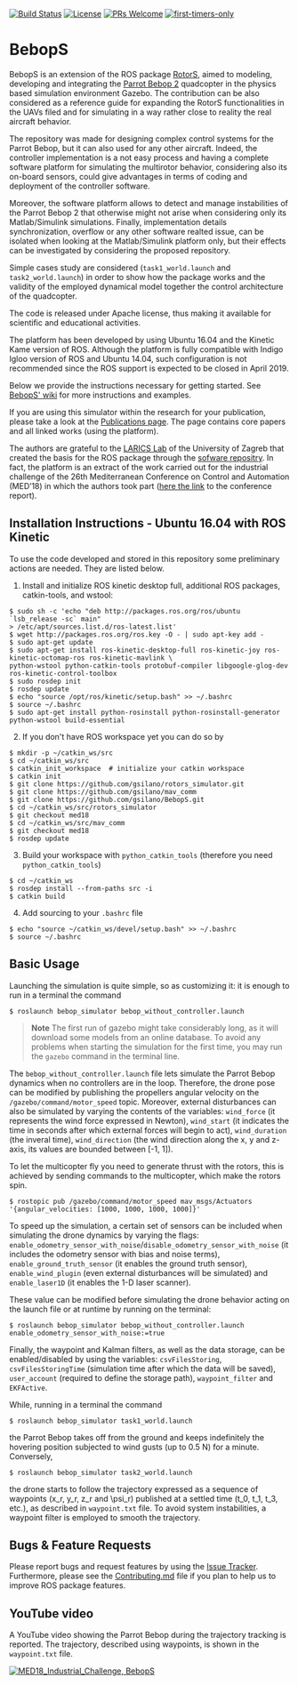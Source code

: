 [![Build Status](https://travis-ci.com/gsilano/BebopS.svg?token=j5Gz4tcDJ28z8njKZCzL&branch=master)](https://travis-ci.com/gsilano/BebopS)
[![License](https://img.shields.io/badge/License-Apache%202.0-blue.svg)](https://opensource.org/licenses/Apache-2.0)
[![PRs Welcome](https://img.shields.io/badge/PRs-welcome-brightgreen.svg?style=flat-square)](http://makeapullrequest.com)
[![first-timers-only](https://img.shields.io/badge/first--timers--only-friendly-blue.svg?style=flat-square)](https://www.firsttimersonly.com/)

# BebopS

BebopS is an extension of the ROS package [RotorS](https://github.com/ethz-asl/rotors_simulator), aimed to modeling, developing and integrating the [Parrot Bebop 2](https://www.parrot.com/us/drones/parrot-bebop-2) quadcopter in the physics based simulation environment Gazebo. The contribution can be also considered as a reference guide for expanding the RotorS functionalities in the UAVs filed and for simulating in a way rather close to reality the real aircraft behavior. 

The repository was made for designing complex control systems for the Parrot Bebop, but it can also used for any other aircraft. Indeed, the controller implementation is a not easy process and having a complete software platform for simulating the multirotor behavior, considering also its on-board sensors, could give advantages in terms of coding and deployment of the controller software. 

Moreover, the software platform allows to detect and manage instabilities of the Parrot Bebop 2 that otherwise might not arise when considering only its Matlab/Simulink simulations. Finally, implementation details synchronization, overflow or any other software realted issue, can be isolated when looking at the Matlab/Simulink platform only, but their effects can be investigated by considering the proposed repository.

Simple cases study are considered (`task1_world.launch` and `task2_world.launch`) in order to show how the package works and the validity of the employed dynamical model together the control architecture of the quadcopter.

The code is released under Apache license, thus making it available for scientific and educational activities.

The platform has been developed by using Ubuntu 16.04 and the Kinetic Kame version of ROS. Although the platform is fully compatible with Indigo Igloo version of ROS and Ubuntu 14.04, such configuration is not recommended since the ROS support is expected to be closed in April 2019.

Below we provide the instructions necessary for getting started. See [BebopS' wiki](https://github.com/gsilano/BebopS/wiki) for more instructions and examples.

If you are using this simulator within the research for your publication, please take a look at the [Publications page](https://github.com/gsilano/BebopS/wiki/Publications). The page contains core papers and all linked works (using the platform).

The authors are grateful to the [LARICS Lab](https://larics.fer.hr/larics) of the University of Zagreb that created the basis for the ROS package through the [sofware repositry](https://github.com/larics/mmuav_gazebo). In fact, the platform is an extract of the work carried out for the industrial challenge of the 26th Mediterranean Conference on Control and Automation (MED’18) in which the authors took part ([here the link](https://ieeexplore.ieee.org/document/8667511) to the conference report).

Installation Instructions - Ubuntu 16.04 with ROS Kinetic
---------------------------------------------------------
To use the code developed and stored in this repository some preliminary actions are needed. They are listed below.

 1. Install and initialize ROS kinetic desktop full, additional ROS packages, catkin-tools, and wstool:

 ```
 $ sudo sh -c 'echo "deb http://packages.ros.org/ros/ubuntu `lsb_release -sc` main" 
 > /etc/apt/sources.list.d/ros-latest.list'
 $ wget http://packages.ros.org/ros.key -O - | sudo apt-key add -
 $ sudo apt-get update
 $ sudo apt-get install ros-kinetic-desktop-full ros-kinetic-joy ros-kinetic-octomap-ros ros-kinetic-mavlink \
 python-wstool python-catkin-tools protobuf-compiler libgoogle-glog-dev ros-kinetic-control-toolbox
 $ sudo rosdep init
 $ rosdep update
 $ echo "source /opt/ros/kinetic/setup.bash" >> ~/.bashrc
 $ source ~/.bashrc
 $ sudo apt-get install python-rosinstall python-rosinstall-generator python-wstool build-essential
 ```
 2. If you don't have ROS workspace yet you can do so by

 ```
 $ mkdir -p ~/catkin_ws/src
 $ cd ~/catkin_ws/src
 $ catkin_init_workspace  # initialize your catkin workspace
 $ catkin init
 $ git clone https://github.com/gsilano/rotors_simulator.git
 $ git clone https://github.com/gsilano/mav_comm
 $ git clone https://github.com/gsilano/BebopS.git
 $ cd ~/catkin_ws/src/rotors_simulator 
 $ git checkout med18
 $ cd ~/catkin_ws/src/mav_comm
 $ git checkout med18
 $ rosdep update
 ```

 3. Build your workspace with `python_catkin_tools` (therefore you need `python_catkin_tools`)

   ```
   $ cd ~/catkin_ws
   $ rosdep install --from-paths src -i
   $ catkin build
   ```

 4. Add sourcing to your `.bashrc` file

   ```
   $ echo "source ~/catkin_ws/devel/setup.bash" >> ~/.bashrc
   $ source ~/.bashrc
   ```

Basic Usage
---------------------------------------------------------

Launching the simulation is quite simple, so as customizing it: it is enough to run in a terminal the command

   ```
   $ roslaunch bebop_simulator bebop_without_controller.launch
   ```
   
> **Note** The first run of gazebo might take considerably long, as it will download some models from an online database. To avoid any problems when starting the simulation for the first time, you may run the `gazebo` command in the terminal line.

The `bebop_without_controller.launch` file lets simulate the Parrot Bebop dynamics when no controllers are in the loop. Therefore, the drone pose can be modified by publishing the propellers angular velocity on the `/gazebo/command/motor_speed` topic. Moreover, external disturbances can also be simulated by varying the contents of the variables: `wind_force` (it represents the wind force expressed in Newton), `wind_start` (it indicates the time in seconds after which external forces will begin to act), `wind_duration` (the inveral time), `wind_direction` (the wind direction along the x, y and z-axis, its values are bounded between [-1, 1]). 

To let the multicopter fly you need to generate thrust with the rotors, this is achieved by sending commands to the multicopter, which make the rotors spin. 

   ```
   $ rostopic pub /gazebo/command/motor_speed mav_msgs/Actuators '{angular_velocities: [1000, 1000, 1000, 1000]}'
   ```

To speed up the simulation, a certain set of sensors can be included when simulating the drone dynamics by varying the flags: `enable_odometry_sensor_with_noise`/`disable_odometry_sensor_with_noise` (it includes the odometry sensor with bias and noise terms), `enable_ground_truth_sensor` (it enables the ground truth sensor), `enable_wind_plugin` (even external disturbances will be simulated) and `enable_laser1D` (it enables the 1-D laser scanner).

These value can be modified before simulating the drone behavior acting on the launch file or at runtime by running on the terminal:

   ```
   $ roslaunch bebop_simulator bebop_without_controller.launch enable_odometry_sensor_with_noise:=true
   ```
   
Finally, the waypoint and Kalman filters, as well as the data storage, can be enabled/disabled by using the variables: `csvFilesStoring`, `csvFilesStoringTime` (simulation time after which the data will be saved), `user_account` (required to define the storage path), `waypoint_filter` and `EKFActive`.   

While, running in a terminal the command

   ```
   $ roslaunch bebop_simulator task1_world.launch
   ```
   
the Parrot Bebop takes off from the ground and keeps indefinitely the hovering position subjected to wind gusts (up to 0.5 N) for a minute. Conversely, 

   ```
   $ roslaunch bebop_simulator task2_world.launch
   ```
   
the drone starts to follow the trajectory expressed as a sequence of waypoints (x_r, y_r, z_r and \psi_r) published at a settled time (t_0, t_1, t_3, etc.), as described in `waypoint.txt` file. To avoid system instabilities, a waypoint filter is employed to smooth the trajectory.

Bugs & Feature Requests
--------------------------

Please report bugs and request features by using the [Issue Tracker](https://github.com/gsilano/BebopS/issues). Furthermore, please see the [Contributing.md](https://github.com/gsilano/BebopS/blob/master/CONTRIBUTING.md) file if you plan to help us to improve ROS package features.

YouTube video
---------------------------------------------------------
A YouTube video showing the Parrot Bebop during the trajectory tracking is reported. The trajectory, described using waypoints, is shown in the `waypoint.txt` file.

[![MED18_Industrial_Challenge, BebopS](https://github.com/gsilano/BebopS/wiki/images/Video_Miniature_YouTube_SMC19.png)](https://youtu.be/ERkgSCoM6OI "MED18_Industrial_Challenge, BebopS")


